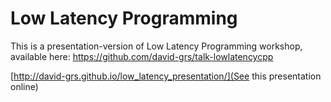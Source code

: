 # Low Latency Programming

This is a presentation-version of Low Latency Programming workshop, available here: https://github.com/david-grs/talk-lowlatencycpp

[http://david-grs.github.io/low_latency_presentation/](See this presentation online)

